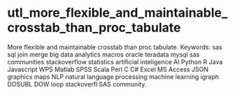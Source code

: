 # utl_more_flexible_and_maintainable_crosstab_than_proc_tabulate
More flexible and maintainable crosstab than proc tabulate. Keywords: sas sql join merge big data analytics macros oracle teradata mysql sas communities stackoverflow statistics artificial inteligence AI Python R Java Javascript WPS Matlab SPSS Scala Perl C C# Excel MS Access JSON graphics maps NLP natural language processing machine learning igraph DOSUBL DOW loop stackoverfl SAS community.
